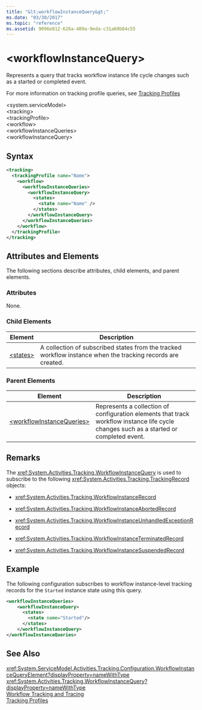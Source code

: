 ```yaml
---
title: "&lt;workflowInstanceQuery&gt;"
ms.date: "03/30/2017"
ms.topic: "reference"
ms.assetid: 9096e812-626a-409a-9eda-c31a60b84c55
---
```

# &lt;workflowInstanceQuery&gt;
Represents a query that tracks workflow instance life cycle changes such as a started or completed event.  

 For more information on tracking profile queries, see [Tracking Profiles](../../../../../docs/framework/windows-workflow-foundation/tracking-profiles.md)  

\<system.serviceModel>  
\<tracking>  
\<trackingProfile>  
\<workflow>  
\<workflowInstanceQueries>  
\<workflowInstanceQuery>  

## Syntax  

```xml  
<tracking>
  <trackingProfile name="Name">
    <workflow>
      <workflowInstanceQueries>
        <workflowInstanceQuery>
          <states>
            <state name="Name" />
          </states>
        </workflowInstanceQuery>
      </workflowInstanceQueries>
    </workflow>
  </trackingProfile>
</tracking>  
```  

## Attributes and Elements  
 The following sections describe attributes, child elements, and parent elements.  

### Attributes  
 None.  

### Child Elements  


|Element|Description|  
|-------------|-----------------|  
|[\<states>](../../../../../docs/framework/configure-apps/file-schema/windows-workflow-foundation/states.md)|A collection of subscribed states from the tracked workflow instance when the tracking records are created.|  

### Parent Elements  


|Element|Description|  
|-------------|-----------------|  
|[\<workflowInstanceQueries>](../../../../../docs/framework/configure-apps/file-schema/windows-workflow-foundation/workflowinstancequeries.md)|Represents a collection of configuration elements that track workflow instance life cycle changes such as a started or completed event.|  

## Remarks  
 The <xref:System.Activities.Tracking.WorkflowInstanceQuery> is used to subscribe to the following <xref:System.Activities.Tracking.TrackingRecord> objects:  

- <xref:System.Activities.Tracking.WorkflowInstanceRecord>  

- <xref:System.Activities.Tracking.WorkflowInstanceAbortedRecord>  

- <xref:System.Activities.Tracking.WorkflowInstanceUnhandledExceptionRecord>  

- <xref:System.Activities.Tracking.WorkflowInstanceTerminatedRecord>  

- <xref:System.Activities.Tracking.WorkflowInstanceSuspendedRecord>  

## Example  
 The following configuration subscribes to workflow instance-level tracking records for the `Started` instance state using this query.  

```xml  
<workflowInstanceQueries>  
    <workflowInstanceQuery>  
      <states>  
        <state name="Started"/>  
      </states>  
    </workflowInstanceQuery>  
</workflowInstanceQueries>  
```  

## See Also  
 <xref:System.ServiceModel.Activities.Tracking.Configuration.WorkflowInstanceQueryElement?displayProperty=nameWithType>       
 <xref:System.Activities.Tracking.WorkflowInstanceQuery?displayProperty=nameWithType>       
 [Workflow Tracking and Tracing](../../../../../docs/framework/windows-workflow-foundation/workflow-tracking-and-tracing.md)  
 [Tracking Profiles](../../../../../docs/framework/windows-workflow-foundation/tracking-profiles.md)
